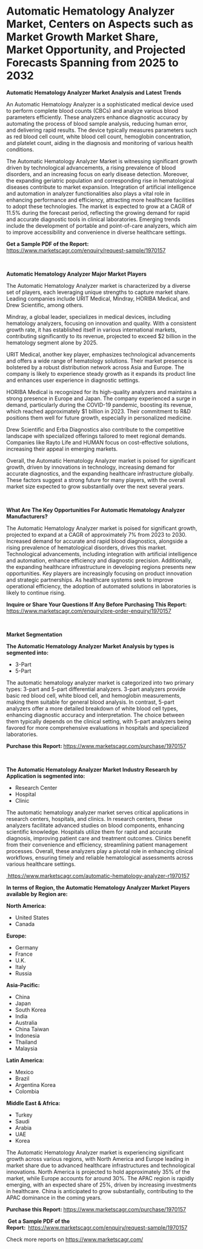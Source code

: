 <p><h1>Automatic Hematology Analyzer Market, Centers on Aspects such as Market Growth Market Share, Market Opportunity, and Projected Forecasts Spanning from 2025 to 2032</h1></p><p><strong>Automatic Hematology Analyzer Market Analysis and Latest Trends</strong></p>
<p><p>An Automatic Hematology Analyzer is a sophisticated medical device used to perform complete blood counts (CBCs) and analyze various blood parameters efficiently. These analyzers enhance diagnostic accuracy by automating the process of blood sample analysis, reducing human error, and delivering rapid results. The device typically measures parameters such as red blood cell count, white blood cell count, hemoglobin concentration, and platelet count, aiding in the diagnosis and monitoring of various health conditions.</p><p>The Automatic Hematology Analyzer Market is witnessing significant growth driven by technological advancements, a rising prevalence of blood disorders, and an increasing focus on early disease detection. Moreover, the expanding geriatric population and corresponding rise in hematological diseases contribute to market expansion. Integration of artificial intelligence and automation in analyzer functionalities also plays a vital role in enhancing performance and efficiency, attracting more healthcare facilities to adopt these technologies. The market is expected to grow at a CAGR of 11.5% during the forecast period, reflecting the growing demand for rapid and accurate diagnostic tools in clinical laboratories. Emerging trends include the development of portable and point-of-care analyzers, which aim to improve accessibility and convenience in diverse healthcare settings.</p></p>
<p><strong>Get a Sample PDF of the Report:&nbsp;</strong> <a href="https://www.marketscagr.com/enquiry/request-sample/1970157?utm_campaign=2565&utm_medium=2&utm_source=Github&utm_content=ia&utm_term=03032025&utm_id=automatic-hematology-analyzer">https://www.marketscagr.com/enquiry/request-sample/1970157</a></p>
<p>&nbsp;</p>
<p><strong>Automatic Hematology Analyzer Major Market Players</strong></p>
<p><p>The Automatic Hematology Analyzer market is characterized by a diverse set of players, each leveraging unique strengths to capture market share. Leading companies include URIT Medical, Mindray, HORIBA Medical, and Drew Scientific, among others. </p><p>Mindray, a global leader, specializes in medical devices, including hematology analyzers, focusing on innovation and quality. With a consistent growth rate, it has established itself in various international markets, contributing significantly to its revenue, projected to exceed $2 billion in the hematology segment alone by 2025. </p><p>URIT Medical, another key player, emphasizes technological advancements and offers a wide range of hematology solutions. Their market presence is bolstered by a robust distribution network across Asia and Europe. The company is likely to experience steady growth as it expands its product line and enhances user experience in diagnostic settings.</p><p>HORIBA Medical is recognized for its high-quality analyzers and maintains a strong presence in Europe and Japan. The company experienced a surge in demand, particularly during the COVID-19 pandemic, boosting its revenue, which reached approximately $1 billion in 2023. Their commitment to R&D positions them well for future growth, especially in personalized medicine.</p><p>Drew Scientific and Erba Diagnostics also contribute to the competitive landscape with specialized offerings tailored to meet regional demands. Companies like Rayto Life and HUM‌AN focus on cost-effective solutions, increasing their appeal in emerging markets.</p><p>Overall, the Automatic Hematology Analyzer market is poised for significant growth, driven by innovations in technology, increasing demand for accurate diagnostics, and the expanding healthcare infrastructure globally. These factors suggest a strong future for many players, with the overall market size expected to grow substantially over the next several years.</p></p>
<p>&nbsp;</p>
<p><strong>What Are The Key Opportunities For Automatic Hematology Analyzer Manufacturers?</strong></p>
<p><p>The Automatic Hematology Analyzer market is poised for significant growth, projected to expand at a CAGR of approximately 7% from 2023 to 2030. Increased demand for accurate and rapid blood diagnostics, alongside a rising prevalence of hematological disorders, drives this market. Technological advancements, including integration with artificial intelligence and automation, enhance efficiency and diagnostic precision. Additionally, the expanding healthcare infrastructure in developing regions presents new opportunities. Key players are increasingly focusing on product innovation and strategic partnerships. As healthcare systems seek to improve operational efficiency, the adoption of automated solutions in laboratories is likely to continue rising.</p></p>
<p><strong>Inquire or Share Your Questions If Any Before Purchasing This Report:</strong> <a href="https://www.marketscagr.com/enquiry/pre-order-enquiry/1970157?utm_campaign=2565&utm_medium=2&utm_source=Github&utm_content=ia&utm_term=03032025&utm_id=automatic-hematology-analyzer">https://www.marketscagr.com/enquiry/pre-order-enquiry/1970157</a></p>
<p>&nbsp;</p>
<p><strong>Market Segmentation</strong></p>
<p><strong>The Automatic Hematology Analyzer Market Analysis by types is segmented into:</strong></p>
<p><ul><li>3-Part</li><li>5-Part</li></ul></p>
<p><p>The automatic hematology analyzer market is categorized into two primary types: 3-part and 5-part differential analyzers. 3-part analyzers provide basic red blood cell, white blood cell, and hemoglobin measurements, making them suitable for general blood analysis. In contrast, 5-part analyzers offer a more detailed breakdown of white blood cell types, enhancing diagnostic accuracy and interpretation. The choice between them typically depends on the clinical setting, with 5-part analyzers being favored for more comprehensive evaluations in hospitals and specialized laboratories.</p></p>
<p><strong>Purchase this Report:&nbsp;</strong><a href="https://www.marketscagr.com/purchase/1970157?utm_campaign=2565&utm_medium=2&utm_source=Github&utm_content=ia&utm_term=03032025&utm_id=automatic-hematology-analyzer">https://www.marketscagr.com/purchase/1970157</a></p>
<p>&nbsp;</p>
<p><strong>The Automatic Hematology Analyzer Market Industry Research by Application is segmented into:</strong></p>
<p><ul><li>Research Center</li><li>Hospital</li><li>Clinic</li></ul></p>
<p><p>The automatic hematology analyzer market serves critical applications in research centers, hospitals, and clinics. In research centers, these analyzers facilitate advanced studies on blood components, enhancing scientific knowledge. Hospitals utilize them for rapid and accurate diagnosis, improving patient care and treatment outcomes. Clinics benefit from their convenience and efficiency, streamlining patient management processes. Overall, these analyzers play a pivotal role in enhancing clinical workflows, ensuring timely and reliable hematological assessments across various healthcare settings.</p></p>
<p><a href="https://www.marketscagr.com/automatic-hematology-analyzer-r1970157?utm_campaign=2565&utm_medium=2&utm_source=Github&utm_content=ia&utm_term=03032025&utm_id=automatic-hematology-analyzer">&nbsp;https://www.marketscagr.com/automatic-hematology-analyzer-r1970157</a></p>
<p><strong>In terms of Region, the Automatic Hematology Analyzer Market Players available by Region are:</strong></p>
<p>
    <p> <strong> North America: </strong>
        <ul>
            <li>United States</li>
            <li>Canada</li>
        </ul>
        </p> 
    <p> <strong> Europe: </strong>
        <ul>
            <li>Germany</li>
            <li>France</li>
            <li>U.K.</li>
            <li>Italy</li>
            <li>Russia</li>
        </ul>
        </p> 
    <p> <strong> Asia-Pacific: </strong>
        <ul>
            <li>China</li>
            <li>Japan</li>
            <li>South Korea</li>
            <li>India</li>
            <li>Australia</li>
            <li>China Taiwan</li>
            <li>Indonesia</li>
            <li>Thailand</li>
            <li>Malaysia</li>
        </ul>
        </p> 
    <p> <strong> Latin America: </strong>
        <ul>
            <li>Mexico</li>
            <li>Brazil</li>
            <li>Argentina Korea</li>
            <li>Colombia</li>
        </ul>
        </p> 
    <p> <strong> Middle East & Africa: </strong>
        <ul>
            <li>Turkey</li>
            <li>Saudi</li>
            <li>Arabia</li>
            <li>UAE</li>
            <li>Korea</li>
        </ul>
    </p>
    </p>
<p><p>The Automatic Hematology Analyzer market is experiencing significant growth across various regions, with North America and Europe leading in market share due to advanced healthcare infrastructures and technological innovations. North America is projected to hold approximately 35% of the market, while Europe accounts for around 30%. The APAC region is rapidly emerging, with an expected share of 25%, driven by increasing investments in healthcare. China is anticipated to grow substantially, contributing to the APAC dominance in the coming years.</p></p>
<p><strong>Purchase this Report: </strong><a href="https://www.marketscagr.com/purchase/1970157?utm_campaign=2565&utm_medium=2&utm_source=Github&utm_content=ia&utm_term=03032025&utm_id=automatic-hematology-analyzer">https://www.marketscagr.com/purchase/1970157</a></p>
<p>&nbsp;<strong>Get a Sample PDF of the Report:&nbsp;&nbsp;</strong><a href="https://www.marketscagr.com/enquiry/request-sample/1970157?utm_campaign=2565&utm_medium=2&utm_source=Github&utm_content=ia&utm_term=03032025&utm_id=automatic-hematology-analyzer">https://www.marketscagr.com/enquiry/request-sample/1970157</a></p>
<p><strong></strong></p>
<p>Check more reports on <a href="https://www.marketscagr.com/?utm_campaign=2565&utm_medium=2&utm_source=Github&utm_content=ia&utm_term=03032025&utm_id=automatic-hematology-analyzer">https://www.marketscagr.com/</a></p>